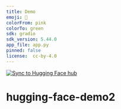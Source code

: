```yaml
---
title: Demo
emoji: 🐼
colorFrom: pink
colorTo: green
sdk: gradio
sdk_version: 5.44.0
app_file: app.py
pinned: false
license:  cc-by-4.0
---
```


[![Sync to Hugging Face hub](https://github.com/JTorres258/hugging-face-demo2/actions/workflows/main.yml/badge.svg)](https://github.com/JTorres258/hugging-face-demo2/actions/workflows/main.yml)

# hugging-face-demo2
